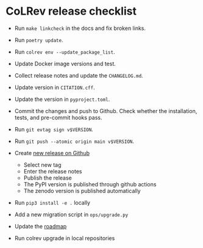 # CoLRev release checklist

- Run `make linkcheck` in the docs and fix broken links.
- Run `poetry update`.
- Run `colrev env --update_package_list`.
- Update Docker image versions and test.
- Collect release notes and update the `CHANGELOG.md`.
- Update version in `CITATION.cff`.
- Update the version in `pyproject.toml`.
- Commit the changes and push to Github. Check whether the installation, tests, and pre-commit hooks pass.
- Run `git evtag sign v$VERSION`.
- Run `git push --atomic origin main v$VERSION`.

- Create [new release on Github](https://github.com/CoLRev-Ecosystem/colrev/releases/new)
    - Select new tag
    - Enter the release notes
    - Publish the release
    - The PyPI version is published through github actions
    - The zenodo version is published automatically

- Run `pip3 install -e .` locally
- Add a new migration script in `ops/upgrade.py`
- Update the [roadmap](https://colrev.readthedocs.io/en/latest/foundations/roadmap.html)
- Run colrev upgrade in local repositories
